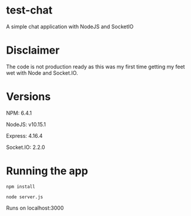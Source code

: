 # test-chat
A simple chat application with NodeJS and SocketIO

# Disclaimer
The code is not production ready as this was my first time getting my feet wet with Node and Socket.IO.

# Versions
NPM: 6.4.1

NodeJS: v10.15.1

Express: 4.16.4

Socket.IO: 2.2.0


# Running the app
`npm install`

`node server.js`

Runs on localhost:3000
